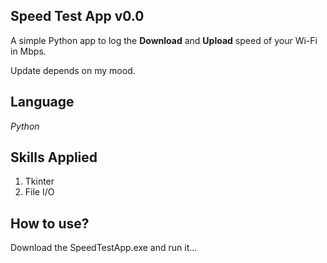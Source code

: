 ## Speed Test App v0.0
A simple Python app to log the **Download** and **Upload** speed of your Wi-Fi in Mbps.

Update depends on my mood.
## Language
_Python_

## Skills Applied
1. Tkinter
2. File I/O

## How to use?
Download the SpeedTestApp.exe and run it...


